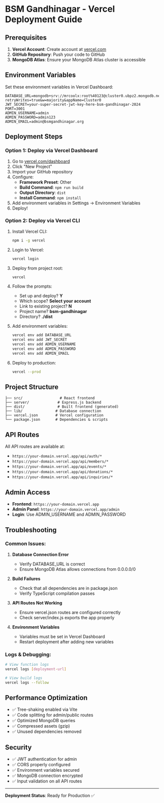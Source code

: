 # BSM Gandhinagar - Vercel Deployment Guide

## Prerequisites

1. **Vercel Account**: Create account at [vercel.com](https://vercel.com)
2. **GitHub Repository**: Push your code to GitHub
3. **MongoDB Atlas**: Ensure your MongoDB Atlas cluster is accessible

## Environment Variables

Set these environment variables in Vercel Dashboard:

```env
DATABASE_URL=mongodb+srv://mrcoolx:root%40123@cluster0.ubpz2.mongodb.net/?retryWrites=true&w=majority&appName=Cluster0
JWT_SECRET=your-super-secret-jwt-key-here-bsm-gandhinagar-2024
PORT=3001
ADMIN_USERNAME=admin
ADMIN_PASSWORD=admin123
ADMIN_EMAIL=admin@bsmgandhinagar.org
```

## Deployment Steps

### Option 1: Deploy via Vercel Dashboard

1. Go to [vercel.com/dashboard](https://vercel.com/dashboard)
2. Click "New Project"
3. Import your GitHub repository
4. Configure:
   - **Framework Preset**: Other
   - **Build Command**: `npm run build`
   - **Output Directory**: `dist`
   - **Install Command**: `npm install`
5. Add environment variables in Settings → Environment Variables
6. Deploy!

### Option 2: Deploy via Vercel CLI

1. Install Vercel CLI:
   ```bash
   npm i -g vercel
   ```

2. Login to Vercel:
   ```bash
   vercel login
   ```

3. Deploy from project root:
   ```bash
   vercel
   ```

4. Follow the prompts:
   - Set up and deploy? **Y**
   - Which scope? **Select your account**
   - Link to existing project? **N**
   - Project name? **bsm-gandhinagar**
   - Directory? **./dist**

5. Add environment variables:
   ```bash
   vercel env add DATABASE_URL
   vercel env add JWT_SECRET
   vercel env add ADMIN_USERNAME
   vercel env add ADMIN_PASSWORD
   vercel env add ADMIN_EMAIL
   ```

6. Deploy to production:
   ```bash
   vercel --prod
   ```

## Project Structure

```
├── src/                 # React frontend
├── server/             # Express.js backend  
├── dist/               # Built frontend (generated)
├── lib/               # Database connection
├── vercel.json        # Vercel configuration
└── package.json       # Dependencies & scripts
```

## API Routes

All API routes are available at:
- `https://your-domain.vercel.app/api/auth/*`
- `https://your-domain.vercel.app/api/members/*`
- `https://your-domain.vercel.app/api/events/*`
- `https://your-domain.vercel.app/api/donations/*`
- `https://your-domain.vercel.app/api/inquiries/*`

## Admin Access

- **Frontend**: `https://your-domain.vercel.app`
- **Admin Panel**: `https://your-domain.vercel.app/admin`
- **Login**: Use ADMIN_USERNAME and ADMIN_PASSWORD

## Troubleshooting

### Common Issues:

1. **Database Connection Error**
   - Verify DATABASE_URL is correct
   - Ensure MongoDB Atlas allows connections from 0.0.0.0/0

2. **Build Failures**
   - Check that all dependencies are in package.json
   - Verify TypeScript compilation passes

3. **API Routes Not Working**
   - Ensure vercel.json routes are configured correctly
   - Check server/index.js exports the app properly

4. **Environment Variables**
   - Variables must be set in Vercel Dashboard
   - Restart deployment after adding new variables

### Logs & Debugging:

```bash
# View function logs
vercel logs [deployment-url]

# View build logs
vercel logs --follow
```

## Performance Optimization

- ✅ Tree-shaking enabled via Vite
- ✅ Code splitting for admin/public routes
- ✅ Optimized MongoDB queries
- ✅ Compressed assets (gzip)
- ✅ Unused dependencies removed

## Security

- ✅ JWT authentication for admin
- ✅ CORS properly configured
- ✅ Environment variables secured
- ✅ MongoDB connection encrypted
- ✅ Input validation on all API routes

---

**Deployment Status**: Ready for Production ✅
